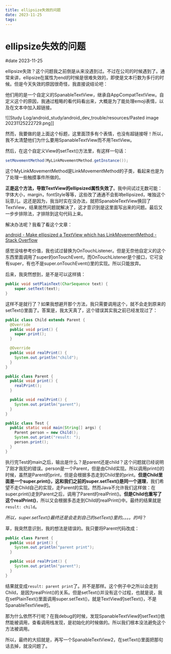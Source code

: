 ```yaml
---
title: ellipsize失效的问题
date: 2023-11-25
tags:
---
```


# ellipsize失效的问题

#date 2023-11-25

ellipsize失效？这个问题我之前倒是从来没遇到过。不过在公司的时候遇到了。通常来讲，ellipsize在属性为end的时候是很难失效的，即使是文本行数为多行的时候。但是今天失效的原因很奇怪，我直接说结论吧：

他们用的是一个自定义的SpanableTextView，继承自AppCompatTextView。自定义这个的原因，我通过粗略的看代码看出来，大概是为了能处理emoji表情，以及在文本中加入超链接。

![[Study Log/android_study/android_dev_trouble/resources/Pasted image 20231125222729.png]]

然而，我要做的是上面这个标题，这里面顶多有个表情，也没有超链接呀！所以，我不太清楚他们为什么要用SpanableTextView而不用TextView。

然后，在这个自定义View的setText()方法里，有这样一句话：

```java
setMovementMethod(MyLinkMovementMethod.getInstance());
```

这个MyLinkMovementMethod是LinkMovementMethod的子类，看起来也是为了处理一些触摸事件所做的。

**正是这个方法，导致TextView的ellipsized属性失效了**。我中间试过无数可能：字体大小，margin，fontStyle等等，这些改了通通不会影响ellipsized，唯独这个玩意儿。这还是因为，我当时实在没办法，就把SpanableTextView换回了TextView，结果居然问题就解决了，这才意识到是这里面写出来的问题。最后又一步步排除法，才排除到这句代码上来。

解决办法呢？我看了看这个文章：

[android - Make ellipsized a TextView which has LinkMovementMethod - Stack Overflow](https://stackoverflow.com/questions/20245862/make-ellipsized-a-textview-which-has-linkmovementmethod)

感觉没啥参考价值，我也试过替换为OnTouchListener。但是无奈他自定义的这个东西里面调用了super的onTouchEvent，而OnTouchListener是个接口，它可没有super，有也不是super.onTouchEvent()里的实现。所以只能放弃。

后来，我突然想到，是不是可以这样搞：

```java
public void setPlainText(CharSequence text) {
	super.setText(text);
}
```

这样不是就行了？如果我想避开那个方法，我只需要调用这个，就不会走到原来的setText()里面了。答案是，我太天真了，这个错误其实我之前已经发现过了：

```java
public class Child extends Parent {
  @Override
  public void print() {
    super.print();
  }

  @Override
  public void realPrint() {
    System.out.println("child");
  }
}
```

```java
public class Parent {
  public void print() {
    realPrint();
  }

  public void realPrint() {
    System.out.println("parent");
  }
}
```

```java
public class Test {
  public static void main(String[] args) {
    Parent person = new Child();
    System.out.print("result: ");
    person.print();
  }
}
```

执行完Test的main之后，输出是什么？是parent还是child？这个问题就已经说明了刚才我犯的错误。person是一个Parent，但是由Child实现。所以调用print()的时候，虽然是Parent的print，但是会根据多态走到Child里的print。**但是Child里面是一个super.print()，这和我们之前的super.setText()是同一个道理**，我们希望不走Child自己的实现，走Parent的实现。然而Java不允许我们这样做：在super.print()走到Parent之后，调用了Parent的realPrint()。**但是Child也重写了这个realPrint()**，所以又会根据多态走到Child的realPrint()中。最终的结果就是`result: child`。

*所以，super.setText()最终还是会走到自己的setText()里的。。。。的吗*？

草，我突然意识到，我的想法是错误的。我只要将Parent代码改成：

```java
public class Parent {
  public void print() {
    System.out.println("parent print");
  }

  public void realPrint() {
    System.out.println("parent");
  }
}
```

结果就变成`result: parent print`了。并不是那样。这个例子中之所以会走到Child，是因为realPrint()的关系。但是setText()并没有这个过程，也就是说，我在setPlainText()里面调用super.setText()，就是TextView的setText()，不是SpanableTextView的。

那为什么依然不行呢？在我debug的时候，发现SpanableTextView的setText()依然能被调用，查看调用栈发现，是初始化的时候做的。所以我们根本没法避免这个方法被调用。

所以，最终的大招就是，再写一个SpanableTextView2，在setText()里面把那句话去掉，就没问题了。